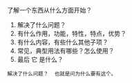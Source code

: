 了解一个东西从什么方面开始？



1.  解决了什么问题？
2.  有什么作用，功能，特性，特点，优势？
4.  有什么内容，有些什么其他子项？
5.  常见，典型用法有哪些？怎么使用？
6.  最后 它 是什么？



```
解决了什么问题？  也就是问为什么要有这个。
```

